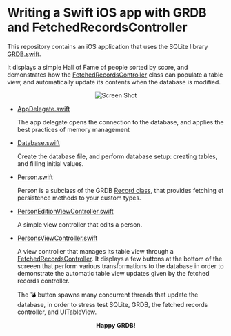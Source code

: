 # Writing a Swift iOS app with GRDB and FetchedRecordsController

This repository contains an iOS application that uses the SQLite library [GRDB.swift](http://github.com/groue/GRDB.swift).

It displays a simple Hall of Fame of people sorted by score, and demonstrates how the [FetchedRecordsController](http://github.com/groue/GRDB.swift#fetchedrecordscontroller) class can populate a table view, and automatically update its contents when the database is modified.

<p align="center">
    <img src="https://raw.githubusercontent.com/groue/GRDBDemo/master/ScreenShot.png" alt="Screen Shot">
</p>

- [AppDelegate.swift](GRDBDemo/AppDelegate.swift)
    
    The app delegate opens the connection to the database, and applies the best practices of memory management

- [Database.swift](GRDBDemo/Database.swift)
    
    Create the database file, and perform database setup: creating tables, and filling initial values.

- [Person.swift](GRDBDemo/Person.swift)

    Person is a subclass of the GRDB [Record class](http://github.com/groue/GRDB.swift#records), that provides fetching et persistence methods to your custom types.

- [PersonEditionViewController.swift](GRDBDemo/PersonEditionViewController.swift)

    A simple view controller that edits a person.

- [PersonsViewController.swift](GRDBDemo/PersonsViewController.swift)

    A view controller that manages its table view through a [FetchedRecordsController](http://github.com/groue/GRDB.swift#fetchedrecordscontroller). It displays a few buttons at the bottom of the screeen that perform various transformations to the database in order to demonstrate the automatic table view updates given by the fetched records controller.
    
    The :bomb: button spawns many concurrent threads that update the database, in order to stress test SQLite, GRDB, the fetched records controller, and UITableView.

<p align="center"><strong>Happy GRDB!</strong></p>
